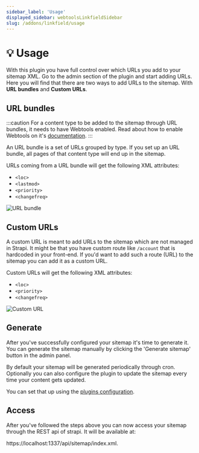 ```yaml
---
sidebar_label: 'Usage'
displayed_sidebar: webtoolsLinkfieldSidebar
slug: /addons/linkfield/usage
---
```


# 💡 Usage
With this plugin you have full control over which URLs you add to your sitemap XML. Go to the admin section of the plugin and start adding URLs. Here you will find that there are two ways to add URLs to the sitemap. With **URL bundles** and **Custom URLs**.

## URL bundles
:::caution
For a content type to be added to the sitemap through URL bundles, it needs to have Webtools enabled. Read about how to enable Webtools on it's [documentation](/webtools/usage).
:::

An URL bundle is a set of URLs grouped by type. If you set up an URL bundle, all pages of that content type will end up in the sitemap.

URLs coming from a URL bundle will get the following XML attributes:

- `<loc>`
- `<lastmod>`
- `<priority>`
- `<changefreq>`

<img src="/webtools/img/assets/addons/sitemap/URL-bundle.png" alt="URL bundle" />

## Custom URLs
A custom URL is meant to add URLs to the sitemap which are not managed in Strapi. It might be that you have custom route like `/account` that is hardcoded in your front-end. If you'd want to add such a route (URL) to the sitemap you can add it as a custom URL.

Custom URLs will get the following XML attributes:

- `<loc>`
- `<priority>`
- `<changefreq>`

<img src="/webtools/img/assets/addons/sitemap/custom-url.png" alt="Custom URL" />

## Generate
After you've successfully configured your sitemap it's time to generate it. You can generate the sitemap manually by clicking the 'Generate sitemap' button in the admin panel.

By default your sitemap will be generated periodically through cron. Optionally you can also configure the plugin to update the sitemap every time your content gets updated.

You can set that up using the [plugins configuration](/webtools/addons/sitemap/configuration).

## Access
After you've followed the steps above you can now access your sitemap through the REST api of strapi. It will be available at:

https://localhost:1337/api/sitemap/index.xml.
